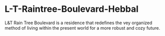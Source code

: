 # L-T-Raintree-Boulevard-Hebbal
L&amp;T Rain Tree Boulevard is a residence that redefines the vey organized method of living within the present world for a more robust and cozy future.
